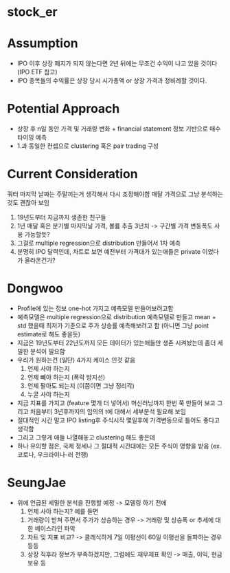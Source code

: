 # stock_er


# Assumption
  - IPO 이후 상장 폐지가 되지 않는다면 2년 뒤에는 무조건 수익이 나고 있을 것이다 (IPO ETF 참고)
  - IPO 종목들의 수익률은 상장 당시 시가총액 or 상장 가격과 정비례할 것이다.

# Potential Approach
  - 상장 후 n일 동안 가격 및 거래량 변화 + financial statement 정보 기반으로 매수 타이밍 예측
  - 1.과 동일한 컨셉으로 clustering 혹은 pair trading 구성
    
# Current Consideration

    
  쿼터 마지막 날짜는 주말끼는거 생각해서 다시 조정해야함 
  매달 가격으로 그냥 분석하는것도 괜찮아 보임 
  
  1. 19년도부터 지금까지 생존한 친구들
  2. 1년 매달 혹은 분기별 마지막날 가격, 볼륨 추출 3년치     -> 구간별 가격 변동폭도 사용 가능할듯? 
  3. 그걸로 multiple regression으로 distribution 만들어서 1차 예측 
  4. 분명히 IPO 달력인데, 차트로 보면 예전부터 가격대가 있는애들은 private 이었다가 올라온건가?

  
# Dongwoo
  - Profile에 있는 정보 one-hot 가지고 예측모델 만들어보려고함 
  - 예측모델은 multiple regression으로 distribution 예측모델로 만들고 mean + std 했을때 최저가 기준으로 주가 상승률 예측해보려고 함 (아니면 그냥 point estimate로 해도 좋을듯)
  - 지금은 19년도부터 22년도까지 모든 데이터가 있는애들만 생존 시켜놨는데 좀더 세밀한 분석이 필요함
  - 우리가 원하는건 (일단) 4가지 케이스 인것 같음
    1. 언제 사야 하는지
    2. 언제 뺴야 하는지 (폭락 방지선)
    3. 언제 팔아도 되는지 (이쯤이면 그냥 정리각)
    4. 누굴 사야 하는지
  - 지금 지표를 가지고 (feature 몇개 더 넣어서) 머신러닝까지 한번 쭉 만들어 보고 그리고 처음부터 3년후까지의 임의의 t에 대해서 세부분석 필요해 보임
  - 절대적인 시간 말고 IPO listing후 주식시작 몇일후에 가격변동으로 틀어도 좋다고 생각함
  - 그리고 그렇게 애들 나열해놓고 clustering 해도 좋은데
  - 하나 유의할 점은, 국제 정세나 그 절대적 시간대에는 모든 주식이 영향을 받음 (ex. 코로나, 우크라이나-러 전쟁)

# SeungJae
  - 위에 언급된 세밀한 분석을 진행할 예정 -> 모델링 하기 전에
    1. 언제 사야 하는지? 예를 들면
      1) 거래량이 받쳐 주면서 주가가 상승하는 경우 -> 거래량 및 상승폭 or 추세에 대한 베이스라인 파악
      2) 차트 및 지표 비교? -> 클래식하게 7일 이평선이 60일 이평선을 돌파하는 경우 등등
      3) 상장 직후라 정보가 부족하겠지만, 그럼에도 재무제표 확인 -> 매출, 이익, 현금 보유 등
